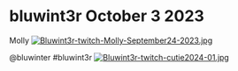 # bluwint3r October 3 2023
Molly
[![Bluwint3r-twitch-Molly-September24-2023.jpg](https://i.postimg.cc/fLVs4MMk/Bluwint3r-twitch-Molly-September24-2023.jpg)](https://postimg.cc/hzR6TWzq)

@bluwinter #bluwint3r 
[![Bluwint3r-twitch-cutie2024-01.jpg](https://i.postimg.cc/Gt1Mjv61/Bluwint3r-twitch-cutie2024-01.jpg)](https://postimg.cc/vg3LYxQP)
